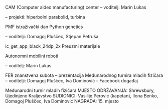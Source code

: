 CAM (Computer aided manufacturing) center
 – voditelj: Marin Lukas

– projekti: hiperbolni parabolid, turbina



PMF istraživački dan
Python genetics

 – voditelji: Domagoj Pluščec, Stjepan Petruša

ic_get_app_black_24dp_2x Preuzmi materijale



Autonomni mobilini roboti

– voditelj: Marin Lukas





FER znanstvena subota – prezentacija Međunarodnog turnira mladih fizičara
– voditelji: Domagoj Pluščec, Iva Dominović
– Facebook događaj



Međunarodni turnir mladih fizičara
MJESTO ODRŽAVANJA: Shrewsbury, Ujedinjeno Kraljevstvo
SUDIONICI: Vasilije Perović (kapetan), Ilona Benko, Domagoj Pluščec, Iva Dominović
NAGRADA: 15. mjesto

